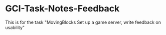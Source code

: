 # GCI-Task-Notes-Feedback
This is for the task "MovingBlocks Set up a game server, write feedback on usability"
